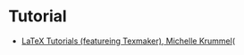 # Tutorial


* [LaTeX Tutorials (featureing Texmaker), Michelle Krummel](https://www.youtube.com/playlist?list=PL1D4EAB31D3EBC449)(

